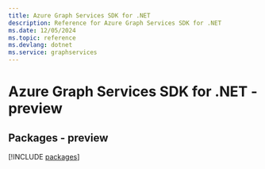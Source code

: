 ```yaml
---
title: Azure Graph Services SDK for .NET
description: Reference for Azure Graph Services SDK for .NET
ms.date: 12/05/2024
ms.topic: reference
ms.devlang: dotnet
ms.service: graphservices
---
```

# Azure Graph Services SDK for .NET - preview
## Packages - preview
[!INCLUDE [packages](graph-services-index.md)]